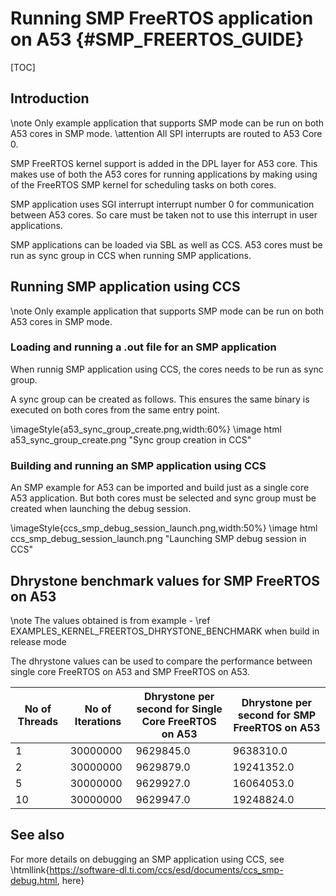 # Running SMP FreeRTOS application on A53 {#SMP_FREERTOS_GUIDE}

[TOC]

## Introduction

\note Only example application that supports SMP mode can be run on both A53 cores in SMP mode.
\attention All SPI interrupts are routed to A53 Core 0.

SMP FreeRTOS kernel support is added in the DPL layer for A53 core. This makes use of both the A53 cores for running applications by making using of the FreeRTOS SMP kernel for scheduling tasks on both cores.

SMP application uses SGI interrupt interrupt number 0 for communication between A53 cores. So care must be taken not to use this interrupt in user applications.

SMP applications can be loaded via SBL as well as CCS. A53 cores must be run as sync group in CCS when running SMP applications.

## Running SMP application using CCS

\note Only example application that supports SMP mode can be run on both A53 cores in SMP mode.

### Loading and running a .out file for an SMP application
When runnig SMP application using CCS, the cores needs to be run as sync group.

A sync group can be created as follows. This ensures the same binary is executed on both cores from the same entry point.

\imageStyle{a53_sync_group_create.png,width:60%}
\image html a53_sync_group_create.png "Sync group creation in CCS"

### Building and running an SMP application using CCS

An SMP example for A53 can be imported and build just as a single core A53 application. But both cores must be selected and sync group must be created when launching the debug session.

\imageStyle{ccs_smp_debug_session_launch.png,width:50%}
\image html ccs_smp_debug_session_launch.png "Launching SMP debug session in CCS"

## Dhrystone benchmark values for SMP FreeRTOS on A53

\note The values obtained is from example - \ref EXAMPLES_KERNEL_FREERTOS_DHRYSTONE_BENCHMARK when build in release mode

The dhrystone values can be used to compare the performance between single core FreeRTOS on A53 and SMP FreeRTOS on A53.

No of Threads   | No of Iterations | Dhrystone per second for Single Core FreeRTOS on A53    | Dhrystone per second for SMP FreeRTOS on A53
----------------|------------------|---------------------------------------------------------|-----------------------------------------------
1               | 30000000         | 9629845.0                                               | 9638310.0
2               | 30000000         | 9629879.0                                               | 19241352.0
5               | 30000000         | 9629927.0                                               | 16064053.0
10              | 30000000         | 9629947.0                                               | 19248824.0

## See also

For more details on debugging an SMP application using CCS, see \htmllink{https://software-dl.ti.com/ccs/esd/documents/ccs_smp-debug.html, here}